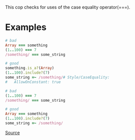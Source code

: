 
This cop checks for uses of the case equality operator(===).

# Examples

```ruby
# bad
Array === something
(1..100) === 7
/something/ === some_string

# good
something.is_a?(Array)
(1..100).include?(7)
some_string =~ /something/# Style/CaseEquality:
#   AllowOnConstant: true

# bad
(1..100) === 7
/something/ === some_string

# good
Array === something
(1..100).include?(7)
some_string =~ /something/
```

[Source](http://www.rubydoc.info/gems/rubocop/RuboCop/Cop/Style/CaseEquality)